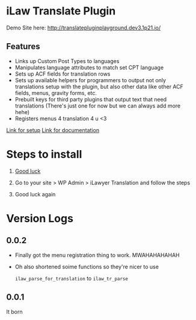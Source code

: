 # iLaw Translate Plugin

Demo Site here: http://translatepluginplayground.dev3.1p21.io/

## Features

*   Links up Custom Post Types to languages
*   Manipulates language attributes to match set CPT language
*   Sets up ACF fields for translation rows
*   Sets up available helpers for programmers to output not only translations setup with the plugin, but also other data like other ACF fields, menus, gravity forms, etc.
*   Prebuilt keys for third party plugins that output text that need translations (There's just one for now but we can always add more hehe)
*   Registers menus 4 translation 4 u <3

[Link for setup](pages/welcome.md)
[Link for documentation](pages/documentation.md)

#   Steps to install

1.  [Good luck](https://www.wpbeginner.com/beginners-guide/step-by-step-guide-to-install-a-wordpress-plugin-for-beginners/)

2.  Go to your site > WP Admin > iLawyer Translation and follow the steps

3.  Good luck again

# Version Logs

## 0.0.2

-   Finally got the menu registration thing to work. MWAHAHAHAHAH

-   Oh also shortened soime functions so they're nicer to use

    `ilaw_parse_for_translation` to `ilaw_tr_parse`

## 0.0.1

It born
